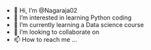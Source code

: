 - 👋 Hi, I’m @Nagaraja02
- 👀 I’m interested in learning Python coding
- 🌱 I’m currently learning a Data science course
- 💞️ I’m looking to collaborate on 
- 📫 How to reach me ...

<!---
Nagaraja02/Nagaraja02 is a ✨ special ✨ repository because its `README.md` (this file) appears on your GitHub profile.
You can click the Preview link to take a look at your changes.
--->
